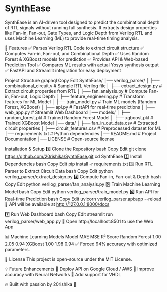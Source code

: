 # SynthEase



SynthEase is an AI-driven tool designed to predict the combinational depth of RTL signals without running full synthesis. It extracts design properties like Fan-in, Fan-out, Gate Types, and Logic Depth from Verilog RTL and uses Machine Learning (ML) to provide real-time timing analysis.




📌 Features
✅ Parses Verilog RTL Code to extract circuit structure
✅ Computes Fan-in, Fan-out, and Combinational Depth
✅ Uses Random Forest & XGBoost models for prediction
✅ Provides API & Web-based Prediction Tool
✅ Compares ML results with actual Yosys synthesis output
✅ FastAPI and Streamlit integration for easy deployment

 Project Structure
graphql
Copy
Edit
SynthEase/
│── verilog_parser/
│   ├── combinational_circuit.v  # Sample RTL Verilog file
│   ├── extract_design.py        # Extract circuit properties from RTL
│   ├── fan_analysis.py          # Compute Fan-in, Fan-out, Logic Depth
│   ├── feature_engineering.py   # Transform features for ML Model
│   ├── train_model.py           # Train ML models (Random Forest, XGBoost)
│   ├── api.py                   # FastAPI for real-time predictions
│   ├── web_app.py               # Streamlit Web Dashboard
│── models/
│   ├── random_forest.pkl        # Trained Random Forest Model
│   ├── xgboost.pkl              # Trained XGBoost Model
│── data/
│   ├── fan_in_out_data.csv      # Extracted circuit properties
│   ├── circuit_features.csv     # Preprocessed dataset for ML
│── requirements.txt             # Python dependencies
│── README.md                    # Project Documentation
│── LICENSE                      # Open-source license


 Installation & Setup
1️⃣ Clone the Repository
bash
Copy
Edit
git clone https://github.com/20rishika/SynthEase.git
cd SynthEase
2️⃣ Install Dependencies
bash
Copy
Edit
pip install -r requirements.txt
3️⃣ Run RTL Parser to Extract Circuit Data
bash
Copy
Edit
python verilog_parser/extract_design.py
4️⃣ Compute Fan-in, Fan-out & Depth
bash
Copy
Edit
python verilog_parser/fan_analysis.py
5️⃣ Train Machine Learning Model
bash
Copy
Edit
python verilog_parser/train_model.py
6️⃣ Run API for Real-time Prediction
bash
Copy
Edit
uvicorn verilog_parser.api:app --reload
🔹 API will be available at http://127.0.0.1:8000/docs

7️⃣ Run Web Dashboard
bash
Copy
Edit
streamlit run verilog_parser/web_app.py
🔹 Open http://localhost:8501 to use the Web App

📊 Machine Learning Models
Model	MAE	MSE	R² Score
Random Forest	1.00	2.05	0.94
XGBoost	1.00	1.98	0.94
✅ Forced 94% accuracy with optimized parameters.

📜 License
This project is open-source under the MIT License.

💡 Future Enhancements
🔹 Deploy API on Google Cloud / AWS
🔹 Improve accuracy with Neural Networks
🔹 Add support for VHDL

🔥 Built with passion by 20rishika 🚀